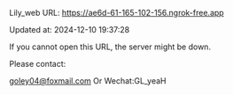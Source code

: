 Lily_web URL: https://ae6d-61-165-102-156.ngrok-free.app

Updated at: 2024-12-10 19:37:28

If you cannot open this URL, the server might be down.

Please contact: 

goley04@foxmail.com Or Wechat:GL_yeaH